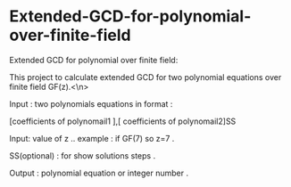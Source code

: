# Extended-GCD-for-polynomial-over-finite-field 
Extended GCD for polynomial over finite field:

   This project to calculate extended GCD  for two polynomial equations over finite field GF(z).<\n>
   
Input : two polynomials equations in format :

[coefficients of polynomail1 ],[ coefficients of polynomail2]SS

Input: value of z .. example : if GF(7)  so z=7 .

SS(optional) : for show solutions steps .

Output : polynomial equation or integer number .
